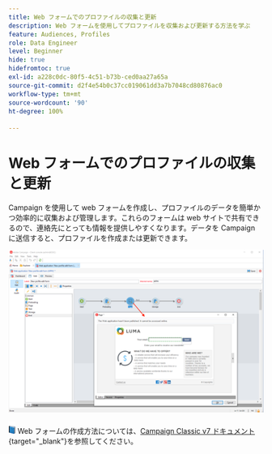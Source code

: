 ```yaml
---
title: Web フォームでのプロファイルの収集と更新
description: Web フォームを使用してプロファイルを収集および更新する方法を学ぶ
feature: Audiences, Profiles
role: Data Engineer
level: Beginner
hide: true
hidefromtoc: true
exl-id: a228c0dc-80f5-4c51-b73b-ced0aa27a65a
source-git-commit: d2f4e54b0c37cc019061dd3a7b7048cd80876ac0
workflow-type: tm+mt
source-wordcount: '90'
ht-degree: 100%

---
```


# Web フォームでのプロファイルの収集と更新

Campaign を使用して web フォームを作成し、プロファイルのデータを簡単かつ効率的に収集および管理します。これらのフォームは web サイトで共有できるので、連絡先にとっても情報を提供しやすくなります。データを Campaign に送信すると、プロファイルを作成または更新できます。

![](assets/web-form-page.png)

![](../assets/do-not-localize/book.png) Web フォームの作成方法については、[Campaign Classic v7 ドキュメント](https://experienceleague.adobe.com/docs/campaign-classic/using/designing-content/web-forms/about-web-forms.html?lang=ja){target=&quot;_blank&quot;}を参照してください。
